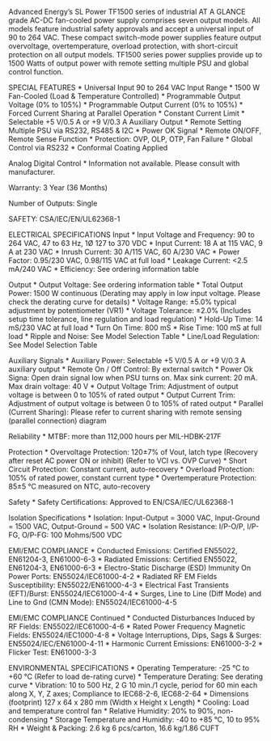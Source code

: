 Advanced Energy’s SL Power TF1500 series of industrial AT A GLANCE grade AC-DC fan-cooled power supply comprises seven output models. All models feature industrial safety approvals and accept a universal input of 90 to 264 VAC. These compact switch-mode power supplies feature output overvoltage, overtemperature, overload protection, with short-circuit protection on all output models. TF1500 series power supplies provide up to 1500 Watts of output power with remote setting multiple PSU and global control function.

SPECIAL FEATURES
    * Universal Input 90 to 264 VAC Input Range
    * 1500 W Fan-Cooled (Load & Temperature Controlled)
    * Programmable Output Voltage (0% to 105%)
    * Programmable Output Current (0% to 105%)
    * Forced Current Sharing at Parallel Operation
    * Constant Current Limit
    * Selectable +5 V/0.5 A or +9 V/0.3 A Auxiliary Output
    * Remote Setting Multiple PSU via RS232, RS485 & I2C
    * Power OK Signal
    * Remote ON/OFF, Remote Sense Function
    * Protection: OVP, OLP, OTP, Fan Failure
    * Global Control via RS232
    * Conformal Coating Applied

Analog Digital Control
    * Information not available. Please consult with manufacturer.

Warranty: 3 Year (36 Months)

Number of Outputs: Single

SAFETY: CSA/IEC/EN/UL62368-1

ELECTRICAL SPECIFICATIONS
Input
    * Input Voltage and Frequency: 90 to 264 VAC, 47 to 63 Hz, 1Ø 127 to 370 VDC
    * Input Current: 18 A at 115 VAC, 9 A at 230 VAC
    * Inrush Current: 30 A/115 VAC, 60 A/230 VAC
    * Power Factor: 0.95/230 VAC, 0.98/115 VAC at full load
    * Leakage Current: <2.5 mA/240 VAC
    * Efficiency: See ordering information table

Output
    * Output Voltage: See ordering information table
    * Total Output Power: 1500 W continuous (Derating may apply in low input voltage. Please check the derating curve for details)
    * Voltage Range: ±5.0% typical adjustment by potentiometer (VR1)
    * Voltage Tolerance: ±2.0% (Includes setup time tolerance, line regulation and load regulation)
    * Hold-Up Time: 14 mS/230 VAC at full load
    * Turn On Time: 800 mS
    * Rise Time: 100 mS at full load
    * Ripple and Noise: See Model Selection Table
    * Line/Load Regulation: See Model Selection Table

Auxiliary Signals
    * Auxiliary Power: Selectable +5 V/0.5 A or +9 V/0.3 A auxiliary output
    * Remote On / Off Control: By external switch
    * Power Ok Signa: Open drain signal low when PSU turns on. Max sink current: 20  mA. Max drain voltage: 40 V
    * Output Voltage Trim: Adjustment of output voltage is between 0 to 105% of rated output
    * Output Current Trim: Adjustment of output voltage is between 0 to 105% of rated output
    * Parallel (Current Sharing): Please refer to current sharing with remote sensing (parallel connection) diagram

Reliability
    * MTBF: more than 112,000 hours per MIL-HDBK-217F

Protection
    * Overvoltage Protection: 120±7% of Vout, latch type (Recovery after reset AC power ON or inhibit) (Refer to VCI vs. OVP Curve)
    * Short Circuit Protection: Constant current, auto-recovery
    * Overload Protection: 105% of rated power, constant current type
    * Overtemperature Protection: 85±5 °C measured on NTC, auto-recovery

Safety
    * Safety Certifications: Approved to EN/CSA/IEC/UL62368-1

Isolation Specifications
    * Isolation: Input-Output = 3000 VAC, Input-Ground = 1500 VAC, Output-Ground = 500 VAC
    * Isolation Resistance: I/P-O/P, I/P-FG, O/P-FG: 100 Mohms/500 VDC

EMI/EMC COMPLIANCE
    * Conducted Emissions: Certified EN55022, EN61204-3, EN61000-6-3
    * Radiated Emissions: Certified EN55022, EN61204-3, EN61000-6-3
    * Electro-Static Discharge (ESD) Immunity On Power Ports: EN55024/IEC61000-4-2
    * Radiated RF EM Fields Susceptibility: EN55022/EN61000-4-3
    * Electrical Fast Transients (EFT)/Burst: EN55024/IEC61000-4-4
    * Surges, Line to Line (Diff Mode) and Line to Gnd (CMN Mode): EN55024/IEC61000-4-5

EMI/EMC COMPLIANCE Continued
    * Conducted Disturbances Induced by RF Fields: EN55022/IEC61000-4-6
    * Rated Power Frequency Magnetic Fields: EN55024/IEC1000-4-8
    * Voltage Interruptions, Dips, Sags & Surges: EN55024/IEC/EN61000-4-11
    * Harmonic Current Emissions: EN61000-3-2
    * Flicker Test: EN61000-3-3

ENVIRONMENTAL SPECIFICATIONS
    * Operating Temperature: -25 °C to +60 °C (Refer to load de-rating curve)
    * Temperature Derating: See derating curve
    * Vibration: 10 to 500 Hz, 2 G 10 min./1 cycle, period for 60 min each along X, Y, Z axes; Compliance to IEC68-2-6, IEC68-2-64
    * Dimensions (footprint) 127 x 64 x 280 mm (Width x Height x Length)
    * Cooling: Load and temperature control fan
    * Relative Humidity: 20% to 90%, non-condensing
    * Storage Temperature and Humidity: -40 to +85 °C, 10 to 95% RH
    * Weight & Packing: 2.6 kg 6 pcs/carton, 16.6 kg/1.86 CUFT